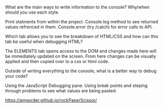 What are the main ways to write information to the console? Why/when should you use each style.

Print statments from within the project.
Console.log method to see returned values refrenced in them.
Console.error (try /catch) for error calls to API.


Which tab allows you to see the breakdown of HTML/CSS and how can this tab be useful when debugging HTML?

The ELEMENTS tab opens access to the DOM and changes made here will be immediately updated on the screen. From here changes can be visually applied and then copied over to a css or html code. 


Outside of writing everything to the console, what is a better way to debug your code?

Using the JavaScript Debugging pane. Using break points and steping through problems to see what values are being pasted.

 https://amgorder.github.io/rockPaperScissor/